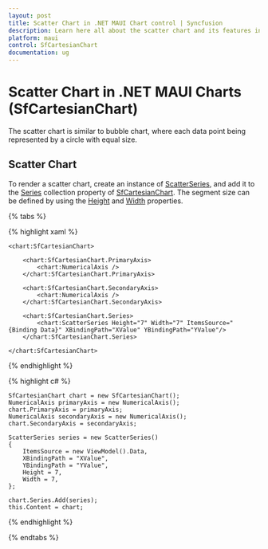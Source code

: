 ```yaml
---
layout: post
title: Scatter Chart in .NET MAUI Chart control | Syncfusion
description: Learn here all about the scatter chart and its features in Syncfusion WinUI Chart (SfCartesianChart) control.
platform: maui
control: SfCartesianChart
documentation: ug
---
```


# Scatter Chart in .NET MAUI Charts (SfCartesianChart)

The scatter chart is similar to bubble chart, where each data point being represented by a circle with equal size.

## Scatter Chart

To render a scatter chart, create an instance of [ScatterSeries](https://npmci.syncfusion.com/maui/api/development/maui-charts/api/Syncfusion.Maui.Charts.ScatterSeries.html?tabs=tabid-1), and add it to the [Series](https://npmci.syncfusion.com/maui/api/development/maui-charts/api/Syncfusion.Maui.Charts.SfCartesianChart.html#Syncfusion_Maui_Charts_SfCartesianChart_Series) collection property of [SfCartesianChart](https://npmci.syncfusion.com/maui/api/development/maui-charts/api/Syncfusion.Maui.Charts.SfCartesianChart.html?tabs=tabid-1). The segment size can be defined by using the [Height](https://npmci.syncfusion.com/maui/api/development/maui-charts/api/Syncfusion.Maui.Charts.ScatterSeries.html#Syncfusion_Maui_Charts_ScatterSeries_Height) and [Width](https://npmci.syncfusion.com/maui/api/development/maui-charts/api/Syncfusion.Maui.Charts.ScatterSeries.html#Syncfusion_Maui_Charts_ScatterSeries_Width) properties.

{% tabs %}

{% highlight xaml %}

    <chart:SfCartesianChart>

        <chart:SfCartesianChart.PrimaryAxis>
            <chart:NumericalAxis />
        </chart:SfCartesianChart.PrimaryAxis>

        <chart:SfCartesianChart.SecondaryAxis>
            <chart:NumericalAxis />
        </chart:SfCartesianChart.SecondaryAxis>  
                    
        <chart:SfCartesianChart.Series>
            <chart:ScatterSeries Height="7" Width="7" ItemsSource="{Binding Data}" XBindingPath="XValue" YBindingPath="YValue"/>
        </chart:SfCartesianChart.Series>

    </chart:SfCartesianChart>

{% endhighlight %}

{% highlight c# %}

    SfCartesianChart chart = new SfCartesianChart();
    NumericalAxis primaryAxis = new NumericalAxis();
    chart.PrimaryAxis = primaryAxis;
    NumericalAxis secondaryAxis = new NumericalAxis();
    chart.SecondaryAxis = secondaryAxis;

    ScatterSeries series = new ScatterSeries()
    {
        ItemsSource = new ViewModel().Data,
        XBindingPath = "XValue",
        YBindingPath = "YValue",
        Height = 7,
        Width = 7,
    };

    chart.Series.Add(series);
    this.Content = chart;

{% endhighlight %}

{% endtabs %}
